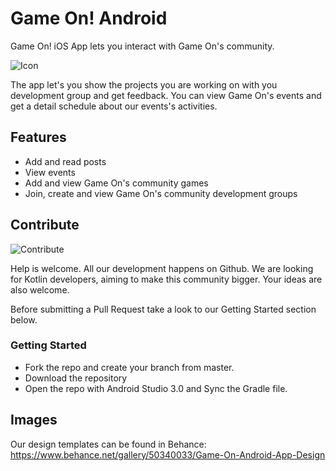 # Game On! Android

Game On! iOS App lets you interact with Game On's community.

![Icon](https://mir-s3-cdn-cf.behance.net/team/138/8edafc120645.588b08682581c.png)

 The app let's you show the projects you are working on with you development group and get feedback. You can view Game On's events and get a detail schedule about our events's activities.

## Features

* Add and read posts
* View events
* Add and view Game On's community games
* Join, create and view Game On's community development groups


## Contribute

![Contribute](https://static1.squarespace.com/static/543c2e48e4b07dd5493ff4a1/t/59501a811b631bec823503f6/1498421890519/Monsters+Group.png?format=500w)

Help is welcome. All our development happens on Github.
We are looking for Kotlin developers, aiming to make this community bigger. Your ideas are also welcome.

 Before submitting a Pull Request take a look to our Getting Started section below.

### Getting Started

* Fork the repo and create your branch from master.
* Download the repository
* Open the repo with Android Studio 3.0 and Sync the Gradle file.

## Images

Our design templates can be found in Behance: https://www.behance.net/gallery/50340033/Game-On-Android-App-Design
